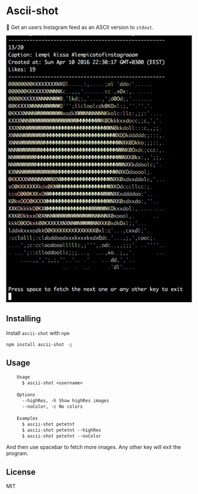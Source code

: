 # Ascii-shot

:rainbow: Get an users Instagram feed as an ASCII version to `stdout`.

<img alt="ascii-shot" width="864" src="./assets/example.png">

## Installing

Install `ascii-shot` with `npm`

``` bash
npm install ascii-shot -g
```

## Usage

```
    Usage
      $ ascii-shot <username>
      
    Options
      --highRes, -h Show highRes images
      --noColor, -c No colors

    Examples
      $ ascii-shot petetnt
      $ ascii-shot petetnt --highRes
      $ ascii-shot petetnt --noColor
```

And then use spacebar to fetch more images. Any other key will exit the program.

## License
MIT